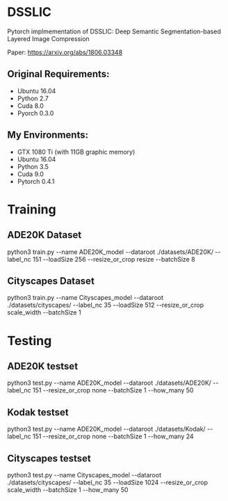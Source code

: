 # DSSLIC
Pytorch implmementation of DSSLIC: Deep Semantic Segmentation-based Layered Image Compression

Paper: https://arxiv.org/abs/1806.03348

## Original Requirements: 
- Ubuntu 16.04
- Python 2.7
- Cuda 8.0
- Pyorch 0.3.0

## My Environments:
- GTX 1080 Ti (with 11GB graphic memory)
- Ubuntu 16.04
- Python 3.5
- Cuda 9.0
- Pytorch 0.4.1

# Training
## ADE20K Dataset
python3 train.py --name ADE20K_model --dataroot ./datasets/ADE20K/ --label_nc 151 --loadSize 256 --resize_or_crop resize --batchSize 8
## Cityscapes Dataset
python3 train.py --name Cityscapes_model --dataroot ./datasets/cityscapes/ --label_nc 35 --loadSize 512 --resize_or_crop scale_width --batchSize 1

# Testing
## ADE20K testset
python3 test.py --name ADE20K_model --dataroot ./datasets/ADE20K/ --label_nc 151 --resize_or_crop none --batchSize 1 --how_many 50
## Kodak testset
python3 test.py --name ADE20K_model --dataroot ./datasets/Kodak/ --label_nc 151 --resize_or_crop none --batchSize 1 --how_many 24
## Cityscapes testset
python3 test.py --name Cityscapes_model --dataroot ./datasets/cityscapes/ --label_nc 35 --loadSize 1024 --resize_or_crop scale_width --batchSize 1 --how_many 50

